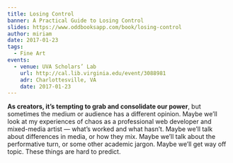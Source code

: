 ```yaml
---
title: Losing Control
banner: A Practical Guide to Losing Control
slides: https://www.oddbooksapp.com/book/losing-control
author: miriam
date: 2017-01-23
tags:
  - Fine Art
events:
  - venue: UVA Scholars’ Lab
    url: http://cal.lib.virginia.edu/event/3088981
    adr: Charlottesville, VA
    date: 2017-01-23
---
```


**As creators, it’s tempting to grab and consolidate our power**,
but sometimes the medium or audience has a different opinion.
Maybe we’ll look at my experiences of chaos
as a professional web developer and mixed-media artist —
what’s worked and what hasn’t.
Maybe we’ll talk about differences in media, or how they mix.
Maybe we’ll talk about the performative turn,
or some other academic jargon.
Maybe we’ll get way off topic.
These things are hard to predict.
